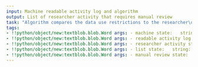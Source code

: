 ```yaml
---
input: Machine readable activity log and algorithm
output: List of researcher activity that requires manual review
task: "Algorithm compares the data use restrictions to the researcher\u2019s purpose"
tags:
- !!python/object/new:textblob.blob.Word args: - machine state:   string: machine   pos_tag: null
- !!python/object/new:textblob.blob.Word args: - readable activity log state:   string: readable activity log   pos_tag: null
- !!python/object/new:textblob.blob.Word args: - researcher activity state:   string: researcher activity   pos_tag: null
- !!python/object/new:textblob.blob.Word args: - list state:   string: list   pos_tag: null
- !!python/object/new:textblob.blob.Word args: - manual review state:   string: manual review   pos_tag: null
---
```

